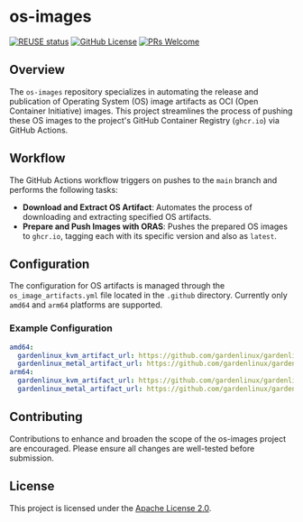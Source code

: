 # os-images

[![REUSE status](https://api.reuse.software/badge/github.com/ironcore-dev/os-images)](https://api.reuse.software/info/github.com/ironcore-dev/os-images)
[![GitHub License](https://img.shields.io/static/v1?label=License&message=Apache-2.0&color=blue)](LICENSE)
[![PRs Welcome](https://img.shields.io/badge/PRs-welcome-brightgreen.svg)](https://makeapullrequest.com)

## Overview
The `os-images` repository specializes in automating the release and publication of Operating System (OS) image artifacts as OCI (Open Container Initiative) images. This project streamlines the process of pushing these OS images to the project's GitHub Container Registry (`ghcr.io`) via GitHub Actions.

## Workflow
The GitHub Actions workflow triggers on pushes to the `main` branch and performs the following tasks:
- **Download and Extract OS Artifact**: Automates the process of downloading and extracting specified OS artifacts.
- **Prepare and Push Images with ORAS**: Pushes the prepared OS images to `ghcr.io`, tagging each with its specific version and also as `latest`.

## Configuration
The configuration for OS artifacts is managed through the `os_image_artifacts.yml` file located in the `.github` directory. Currently only `amd64` and `arm64` platforms are supported.

### Example Configuration
```yaml
amd64:
  gardenlinux_kvm_artifact_url: https://github.com/gardenlinux/gardenlinux/releases/download/1592.3/kvm-gardener_prod-amd64-1592.3-76203a30.tar.xz
  gardenlinux_metal_artifact_url: https://github.com/gardenlinux/gardenlinux/releases/download/1592.3/metal-gardener_prod_pxe-amd64-1592.3-76203a30.tar.xz
arm64:
  gardenlinux_kvm_artifact_url: https://github.com/gardenlinux/gardenlinux/releases/download/1592.3/kvm-gardener_prod-arm64-1592.3-76203a30.tar.xz
  gardenlinux_metal_artifact_url: https://github.com/gardenlinux/gardenlinux/releases/download/1592.3/metal-gardener_prod_pxe-arm64-1592.3-76203a30.tar.xz
```

## Contributing
Contributions to enhance and broaden the scope of the os-images project are encouraged. Please ensure all changes are well-tested before submission.

## License

This project is licensed under the [Apache License 2.0](LICENSE).

